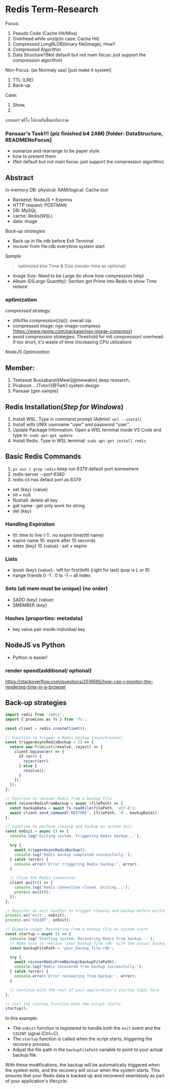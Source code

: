 # Redis Term-Research 

Focus:
1. Pseudo Code (Cache Hit/Miss)
2. Overhead while unzip(in case: Cache Hit)
3. Compressed LongBLOB(binary file|image), How?
4. Compressed Algorithm
5. Data Structure?(Not default but not main focus: just support the compression algorithm)

Non-Focus: (as Normaly use) [just make it system]
1. TTL (LRE)
2. Back-up

Case:
1. Show, 
2. 

ถาทเตอร์ พรีไง ไอ้ภาพรันขึ้นมาทีละภาพ

### Pansaar's Task!!! (plz finished b4 2AM) [folder: DataStructure, READMENoFocus]
- sumarize and rearrange to be paper style
- how to present them 
- (Not default but not main focus: just support the compression algorithm)


## Abstract
in-memory DB: physical: RAM/logical: Cache
*tool*
- Backend: NodeJS + Express
- HTTP request: POSTMAN
- DB: MySQL
- cache: Redis(WSL)
- data: image

*Back-up strategies*
- Back up in file.rdb before Exit Terminal
- recover from file.rdb everytime system start

*Sample*
> optimized btw Time & Size (render time as optional)
- Image Size: Need to be Large (to show how compression help)
- Album ID(Large Quantity): Section got Prime into Redis to show Time reduce

### optimization
*compressed strategy:*
- zlib(file compression[zip]): overall zip
- compressed image: ngx-image-compress [https://www.npmjs.com/package/ngx-image-compress]
- avoid compression strategies:
    Threshold for init compression!
    overhead: if too short, it's waste of time (increasing CPU utilization)

*NodeJS Optimization*

## Member:
1. Teetawat Bussabarati(Mew)[@mewakin] deep research, 
2. Piraboon ...(Tutor)[@Twtr] system design
3. Pansaar [gen sample]
 
## Redis Installation(*Step for Windows*)
 1. Install WSL. Type in command prompt (Admin): `wsl --install`
 2. Install with UNIX username "user" and password "user".
 3. Update Package Information. Open a WSL terminal inside VS Code and type in: `sudo apt-get update`
 4. Install Redis. Type in WSL terminal: `sudo apt-get install redis`

## Basic Redis Commands
1. `ps aux | grep redis` keep run 6379 default port somewhere
2. redis-server --port 6360
3. redis-cli has defaut port as 6379

- set {key} {value}
- nil = null
- flushall: delete all key
- get name : get only work for string
- del {key}

### Handling Expiration
- ttl: time to live (-1 : no expire time)(ttl name)
- expire name 10: expire after 10 seconds
- setex {key} 10 {value} : set + expire

### Lists
- lpush {key} {value} : left for first(left) (right for last) (pop is L or R)
- lrange friends 0 -1 : 0 to -1 = all index

### Sets (all mem must be unique) (no order)
- SADD {key} {value}
- SMEMBER {key}

### Hashes (proporties: metadata)
- key value pair inside individual key

## NodeJS vs Python 
- Python is easier!

### render speed(additional/ optional)
https://stackoverflow.com/questions/2516665/how-can-i-monitor-the-rendering-time-in-a-browser

## Back-up strategies 
```javascript
import redis from 'redis';
import { promises as fs } from 'fs';

const client = redis.createClient();

// Function to trigger a Redis backup (asynchronous)
const triggerAsyncRedisBackup = () => {
  return new Promise((resolve, reject) => {
    client.bgsave(err => {
      if (err) {
        reject(err);
      } else {
        resolve();
      }
    });
  });
};

// Function to recover Redis from a backup file
const recoverRedisFromBackup = async (filePath) => {
  const backupData = await fs.readFile(filePath, 'utf-8');
  await client.send_command('RESTORE', [filePath, '0', backupData]);
};

// Function to perform cleanup and backup on system exit
const onExit = async () => {
  console.log('Exiting system. Triggering Redis backup...');

  try {
    await triggerAsyncRedisBackup();
    console.log('Redis backup completed successfully.');
  } catch (error) {
    console.error('Error triggering Redis backup:', error);
  }

  // Close the Redis connection
  client.quit(() => {
    console.log('Redis connection closed. Exiting...');
    process.exit(0);
  });
};

// Register an exit handler to trigger cleanup and backup before exiting
process.on('exit', onExit);
process.on('SIGINT', onExit);

// Example usage: Recovering from a backup file on system start
const startup = async () => {
  console.log('Starting system. Recovering Redis from backup...');
  // Make sure to replace 'your_backup_file.rdb' with the actual backup file path
  const backupFilePath = 'your_backup_file.rdb';

  try {
    await recoverRedisFromBackup(backupFilePath);
    console.log('Redis recovered from backup successfully.');
  } catch (error) {
    console.error('Error recovering from backup:', error);
  }

  // Continue with the rest of your application's startup logic here
};

// Call the startup function when the script starts
startup();
```
In this example:

- The `onExit` function is registered to handle both the `exit` event and the `SIGINT` signal (Ctrl+C).
- The `startup` function is called when the script starts, triggering the recovery process.
- Adjust the file path in the `backupFilePath` variable to point to your actual backup file.

With these modifications, the backup will be automatically triggered when the system exits, and the recovery will occur when the system starts. This ensures that your Redis data is backed up and recovered seamlessly as part of your application's lifecycle.
